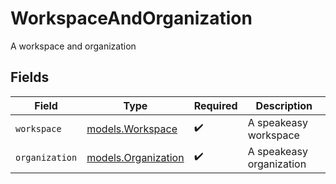 # WorkspaceAndOrganization

A workspace and organization


## Fields

| Field                                            | Type                                             | Required                                         | Description                                      |
| ------------------------------------------------ | ------------------------------------------------ | ------------------------------------------------ | ------------------------------------------------ |
| `workspace`                                      | [models.Workspace](../models/workspace.md)       | :heavy_check_mark:                               | A speakeasy workspace                            |
| `organization`                                   | [models.Organization](../models/organization.md) | :heavy_check_mark:                               | A speakeasy organization                         |